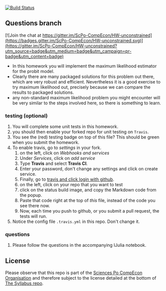 


[![Build Status](https://travis-ci.org/ScPo-CompEcon/HW_unconstrained.svg?branch=master)](https://travis-ci.org/ScPo-CompEcon/HW-unconstrained)


## Questions branch

[![Join the chat at https://gitter.im/ScPo-CompEcon/HW-unconstrained](https://badges.gitter.im/ScPo-CompEcon/HW-unconstrained.svg)](https://gitter.im/ScPo-CompEcon/HW-unconstrained?utm_source=badge&utm_medium=badge&utm_campaign=pr-badge&utm_content=badge)

* In this homework you will implement the maximum likelihood estimator for the probit model.
* Clearly there are many packaged solutions for this problem out there, which are very robust and efficient. Nevertheless it is a good exercise to try maximum likelihood out, precisely because we can compare the results to packaged solutions.
* any non-standard maximum likelihood problem you might encounter will be very similar to the steps involved here, so there is something to learn.

### testing (optional)

1. You will complete some unit tests in this homework.
1. you should then enable your forked repo for unit testing on `Travis`.
1. You see the (red) testing badge on top of this file? This should be green when you submit the homework.
1. To enable travis, go to *settings* in your fork.
	1. on the left, click on *Webhooks and services*
	1. Under *Services*, click on *add service*
	1. Type **Travis** and select **Travis CI**.
	1. Enter your password, don't change any settings and click on create service.
	1. Finally, go to [travis and click login with github](https://travis-ci.org).
	1. on the left, click on your repo that you want to test
	1. click on the status build image, and copy the Markdown code from the popup.
	1. Paste that code right at the top of *this* file, instead of the code you see there now. 
	1. Now, each time you push to github, or you submit a pull request, the tests will run.
1. Notice the config file `.travis.yml` in this repo. Don't change it.


### questions

1. Please follow the questions in the accompanying IJulia notebook.


## License

Please observe that this repo is part of the [Sciences Po CompEcon Organisation](https://github.com/ScPo-CompEcon) and therefore subject to the license detailed at the bottom of [The Syllabus repo](https://github.com/ScPo-CompEcon/Syllabus).
